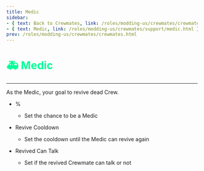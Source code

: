 ```yaml
---
title: Medic
sidebar:
- { text: Back to Crewmates, link: /roles/modding-us/crewmates/crewmates.html }
- { text: Medic, link: /roles/modding-us/crewmates/support/medic.html }
prev: /roles/modding-us/crewmates/crewmates.html
---
```


# <font color="#00ff97">🚑 <b>Medic</b></font> <Badge text="Support" type="tip" vertical="middle"/>
---

As the Medic, your goal to revive dead Crew.

* %
  * Set the chance to be a Medic

* Revive Cooldown
  * Set the cooldown until the Medic can revive again

* Revived Can Talk
  * Set if the revived Crewmate can talk or not